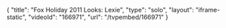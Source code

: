 {
    "title": "Fox Holiday 2011 Looks: Lexie",
    "type": "solo",
    "layout": "iframe-static",
    "videoId": "166971",
    "url": "\/tvpembed\/166971"
}
